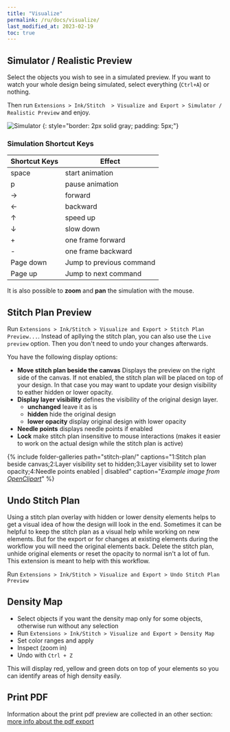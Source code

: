```yaml
---
title: "Visualize"
permalink: /ru/docs/visualize/
last_modified_at: 2023-02-19
toc: true
---
```

## Simulator / Realistic Preview

Select the objects you wish to see in a simulated preview. If you want to watch your whole design being simulated, select everything (`Ctrl+A`) or nothing.

Then  run `Extensions > Ink/Stitch  > Visualize and Export > Simulator / Realistic Preview` and enjoy.

![Simulator](/assets/images/docs/en/simulator.jpg)
{: style="border: 2px solid gray; padding: 5px;"}

### Simulation Shortcut Keys

Shortcut Keys | Effect
-------- | --------
<key>space</key> | start animation
<key>p</key> | pause animation
<key>→</key> | forward
<key>←</key> | backward
<key>↑</key> | speed up
<key>↓</key> | slow down
<key>+</key> | one frame forward
<key>-</key> | one frame backward
<key>Page down</key> | Jump to previous command
<key>Page up</key> | Jump to next command

It is also possible to **zoom** and **pan** the simulation with the mouse.

## Stitch Plan Preview

Run `Extensions > Ink/Stitch > Visualize and Export > Stitch Plan Preview...`.
Instead of apllying the stitch plan, you can also use the `Live preview` option. Then you don't need to undo your changes afterwards.

You have the following display options:
* **Move stitch plan beside the canvas** Displays the preview on the right side of the canvas. If not enabled, the stitch plan will be placed on top of your design. In that case you may want to update your design visibility to eather hidden or lower opacity.
* **Display layer visibility** defines the visibility of the original design layer.
  * **unchanged** leave it as is
  * **hidden** hide the original design
  * **lower opacity** display original design with lower opacity
* **Needle points** displays needle points if enabled
* **Lock** make stitch plan insensitive to mouse interactions (makes it easier to work on the actual design while the stitch plan is active)

{% include folder-galleries path="stitch-plan/" captions="1:Stitch plan beside canvas;2:Layer visibility set to hidden;3:Layer visibility set to lower opacity;4:Needle points enabled | disabled" caption="<i>Example image from [OpenClipart](https://openclipart.org/detail/334596)</i>" %}

## Undo Stitch Plan

Using a stitch plan overlay with hidden or lower density elements helps to get a visual idea of how the design will look in the end.
Sometimes it can be helpful to keep the stitch plan as a visual help while working on new elements.
But for the export or for changes at existing elements during the workflow you will need the original elements back.
Delete the stitch plan, unhide original elements or reset the opacity to normal isn't a lot of fun.
This extension is meant to help with this workflow.

Run `Extensions > Ink/Stitch > Visualize and Export > Undo Stitch Plan Preview`

## Density Map

* Select objects if you want the density map only for some objects, otherwise run without any selection
* Run `Extensions > Ink/Stitch > Visualize and Export > Density Map`
* Set color ranges and apply
* Inspect (zoom in)
* Undo with `Ctrl + Z`

This will display red, yellow and green dots on top of your elements so you can identify areas of high density easily.

## Print PDF

Information about the print pdf preview are collected in an other section: [more info about the pdf export](/ru/docs/print-pdf)
